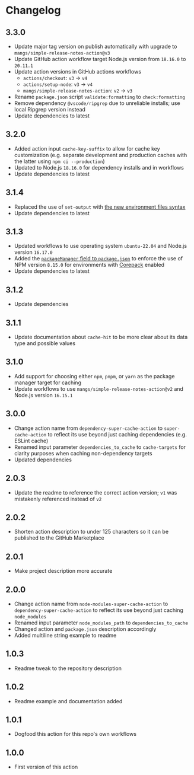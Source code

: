 # Changelog

## 3.3.0

- Update major tag version on publish automatically with upgrade to `mangs/simple-release-notes-action@v3`
- Update GitHub action workflow target Node.js version from `18.16.0` to `20.11.1`
- Update action versions in GitHub actions workflows
  - `actions/checkout`: `v3` -> `v4`
  - `actions/setup-node`: `v3` -> `v4`
  - `mangs/simple-release-notes-action`: `v2` -> `v3`
- Rename `package.json` script `validate:formatting` to `check:formatting`
- Remove dependency `@vscode/ripgrep` due to unreliable installs; use local Ripgrep version instead
- Update dependencies to latest

## 3.2.0

- Added action input `cache-key-suffix` to allow for cache key customization (e.g. separate development and production caches with the latter using `npm ci --production`)
- Updated to Node.js `18.16.0` for dependency installs and in workflows
- Update dependencies to latest

## 3.1.4

- Replaced the use of `set-output` with [the new environment files syntax](https://github.blog/changelog/2022-10-11-github-actions-deprecating-save-state-and-set-output-commands/)
- Update dependencies to latest

## 3.1.3

- Updated workflows to use operating system `ubuntu-22.04` and Node.js version `16.17.0`
- Added the [`packageManager` field to `package.json`](https://nodejs.org/dist/latest-v16.x/docs/api/all.html#all_packages_packagemanager) to enforce the use of NPM version `8.15.0` for environments with [Corepack](https://nodejs.org/dist/latest-v16.x/docs/api/corepack.html) enabled
- Update dependencies to latest

## 3.1.2

- Update dependencies

## 3.1.1

- Update documentation about `cache-hit` to be more clear about its data type and possible values

## 3.1.0

- Add support for choosing either `npm`, `pnpm`, or `yarn` as the package manager target for caching
- Update workflows to use `mangs/simple-release-notes-action@v2` and Node.js version `16.15.1`

## 3.0.0

- Change action name from `dependency-super-cache-action` to `super-cache-action` to reflect its use beyond just caching dependencies (e.g. ESLint cache)
- Renamed input parameter `dependencies_to_cache` to `cache-targets` for clarity purposes when caching non-dependency targets
- Updated dependencies

## 2.0.3

- Update the readme to reference the correct action version; `v1` was mistakenly referenced instead of `v2`

## 2.0.2

- Shorten action description to under 125 characters so it can be published to the GitHub Marketplace

## 2.0.1

- Make project description more accurate

## 2.0.0

- Change action name from `node-modules-super-cache-action` to `dependency-super-cache-action` to reflect its use beyond just caching `node_modules`
- Renamed input parameter `node_modules_path` to `dependencies_to_cache`
- Changed action and `package.json` description accordingly
- Added multiline string example to readme

## 1.0.3

- Readme tweak to the repository description

## 1.0.2

- Readme example and documentation added

## 1.0.1

- Dogfood this action for this repo's own workflows

## 1.0.0

- First version of this action
